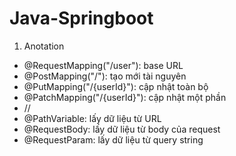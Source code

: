 # Java-Springboot
1. Anotation
- @RequestMapping("/user"): base URL
- @PostMapping("/"): tạo mới tài nguyên
- @PutMapping("/{userId}"): cập nhật toàn bộ
- @PatchMapping("/{userId}"): cập nhật một phần
- //
- @PathVariable: lấy dữ liệu từ URL
- @RequestBody: lấy dữ liệu từ body của request
- @RequestParam: lấy dữ liệu từ query string

